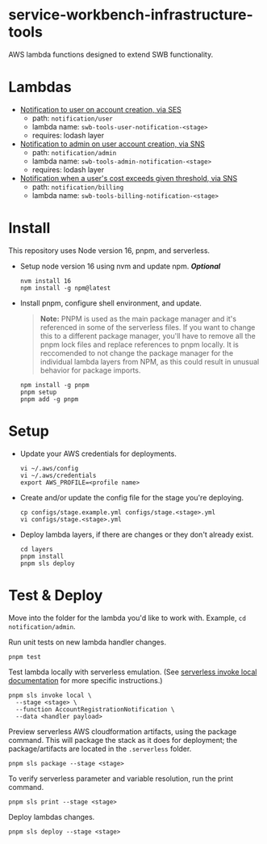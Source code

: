 # service-workbench-infrastructure-tools
AWS lambda functions designed to extend SWB functionality.

# Lambdas

- [Notification to user on account creation, via SES](notification/user)
  - path: `notification/user`
  - lambda name: `swb-tools-user-notification-<stage>`
  - requires: lodash layer
- [Notification to admin on user account creation, via SNS](notification/admin)
  - path: `notification/admin`
  - lambda name: `swb-tools-admin-notification-<stage>`
  - requires: lodash layer
- [Notification when a user's cost exceeds given threshold, via SNS](notification/billing)
  - path: `notification/billing`
  - lambda name: `swb-tools-billing-notification-<stage>`

# Install
This repository uses Node version 16, pnpm, and serverless.


- Setup node version 16 using nvm and update npm. ***Optional***
  ```shell
  nvm install 16
  npm install -g npm@latest
  ```


- Install pnpm, configure shell environment, and update.

  > **Note:** PNPM is used as the main package manager and it's referenced in some of the serverless files. If you want to change this to a different package manager, you'll have to remove all  the pnpm lock files and replace references to pnpm locally. It is reccomended to not change the package manager for the individual lambda layers from NPM, as this could result in unusual behavior for package imports.

  ```shell
  npm install -g pnpm
  pnpm setup
  pnpm add -g pnpm
  ```

# Setup

- Update your AWS credentials for deployments.
  ```shell
  vi ~/.aws/config
  vi ~/.aws/credentials
  export AWS_PROFILE=<profile name>
  ```

- Create and/or update the config file for the stage you're deploying.
  ```shell
  cp configs/stage.example.yml configs/stage.<stage>.yml
  vi configs/stage.<stage>.yml
  ```

- Deploy lambda layers, if there are changes or they don't already exist.
  ```shell
  cd layers
  pnpm install
  pnpm sls deploy
  ```

# Test & Deploy
Move into the folder for the lambda you'd like to work with. Example, `cd notification/admin`.

Run unit tests on new lambda handler changes.
```shell
pnpm test
```

Test lambda locally with serverless emulation. (See [serverless invoke local documentation](https://www.serverless.com/framework/docs/providers/aws/cli-reference/invoke-local) for more specific instructions.)
```shell
pnpm sls invoke local \
  --stage <stage> \
  --function AccountRegistrationNotification \
  --data <handler payload>
```

Preview serverless AWS cloudformation artifacts, using the package command. This will package the stack as it does for deployment; the package/artifacts are located in the `.serverless` folder.
```shell
pnpm sls package --stage <stage>
```

To verify serverless parameter and variable resolution, run the print command.
```shell
pnpm sls print --stage <stage>
```

Deploy lambdas changes.
```shell
pnpm sls deploy --stage <stage>
```
